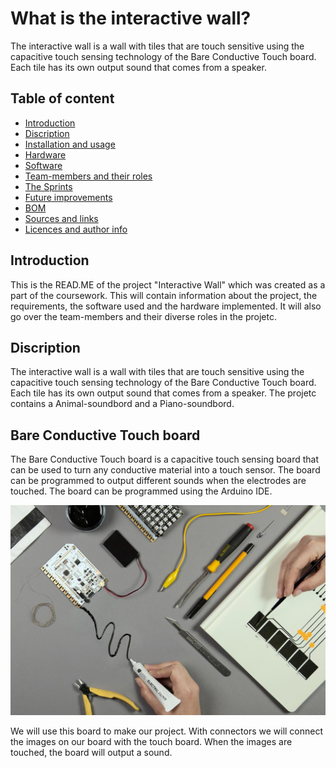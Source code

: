 # What is the interactive wall?

The interactive wall is a wall with tiles that are touch sensitive using the capacitive touch sensing technology of the Bare Conductive Touch board. Each tile has its own output sound that comes from a speaker.

## Table of content
- [Introduction](#introduction)
- [Discription](#technologies-used)
- [Installation and usage](#installation-and-usage)
- [Hardware](#hardware)
- [Software](#software)
- [Team-members and their roles](#team-membersandtheirroles)
- [The Sprints](#thesprints)
- [Future improvements](#future-improvments)
- [BOM](#BOM)
- [Sources and links](#sources-and-links)
- [Licences and author info](#Licences-and-author-info)


##  Introduction 

This is the READ.ME of the project  "Interactive Wall" which was created as a part of the coursework. This will contain information about the project, the requirements, the software used and the hardware implemented. It will also go over the team-members and their diverse roles in the projetc.

## Discription
The interactive wall is a wall with tiles that are touch sensitive using the capacitive touch sensing technology of the Bare Conductive Touch board. Each tile has its own output sound that comes from a speaker. The projetc contains a Animal-soundbord and a Piano-soundbord.

## Bare Conductive Touch board
The Bare Conductive Touch board is a capacitive touch sensing board that can be used to turn any conductive material into a touch sensor. The board can be programmed to output different sounds when the electrodes are touched. The board can be programmed using the Arduino IDE.

![Bare Conductive Touch board](./img/Bare-Conductive.jpg)

We will use this board to make our project. With connectors we will connect the images on our board with the touch board. When the images are touched, the board will output a sound.